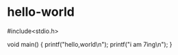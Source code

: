 # hello-world
#include<stdio.h>

void main()
{
  printf("hello,world\n");
  printf("i am 7ing\n");
}

